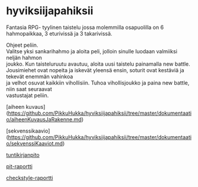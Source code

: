 # hyviksiijapahiksii
Fantasia RPG- tyylinen taistelu jossa molemmilla osapuolilla on 6 hahmopaikkaa, 3 eturivissä ja 3 takarivissä.


Ohjeet peliin.  
Valitse yksi sankarihahmo ja aloita peli, jolloin sinulle luodaan valmiiksi neljän hahmon  
joukko. Kun taisteluruutu avautuu, aloita uusi taistelu painamalla new battle.  
Jousimiehet ovat nopeita ja iskevät yleensä ensin, soturit ovat kestäviä ja tekevät enemmän vahinkoa  
ja velhot osuvat kaikkiin vihollisiin. Tuhoa vihollisjoukko ja paina new battle, niin saat seuraavat  
vastustajat peliin.



[aiheen kuvaus] (https://github.com/PikkuHukka/hyviksiijapahiksii/tree/master/dokumentaatio/aiheenKuvausJaRakenne.md)

[sekvenssikaavio] (https://github.com/PikkuHukka/hyviksiijapahiksii/tree/master/dokumentaatio/sekvenssiKaaviot.md)

[tuntikirjanpito](https://github.com/PikkuHukka/hyviksiijapahiksii/tree/master/dokumentaatio/tuntikirjanpito.md)


[pit-raportti](https://htmlpreview.github.io/?https://github.com/PikkuHukka/hyviksiijapahiksii/tree/master/dokumentaatio/pit-raportti/201703052035/index.html)

[checkstyle-raportti](https://htmlpreview.github.io/?https://github.com/PikkuHukka/hyviksiijapahiksii/blob/master/dokumentaatio/Checkstyle-raportti/checkstyle.html)
